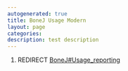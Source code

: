 ```yaml
---
autogenerated: true
title: BoneJ Usage Modern
layout: page
categories: 
description: test description
---
```


1.  REDIRECT [BoneJ\#Usage\_reporting](BoneJ#Usage_reporting)
